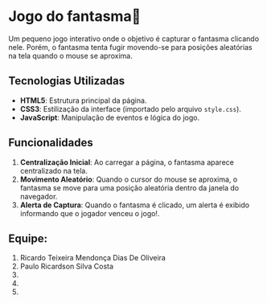 # Jogo do fantasma👻

Um pequeno jogo interativo onde o objetivo é capturar o fantasma clicando nele. Porém, o fantasma tenta fugir movendo-se para posições aleatórias na tela quando o mouse se aproxima.

## Tecnologias Utilizadas

- **HTML5**: Estrutura principal da página.
- **CSS3**: Estilização da interface (importado pelo arquivo `style.css`).
- **JavaScript**: Manipulação de eventos e lógica do jogo.

## Funcionalidades

1. **Centralização Inicial**: Ao carregar a página, o fantasma aparece centralizado na tela.
2. **Movimento Aleatório**: Quando o cursor do mouse se aproxima, o fantasma se move para uma posição aleatória dentro da janela do navegador.
3. **Alerta de Captura**: Quando o fantasma é clicado, um alerta é exibido informando que o jogador venceu o jogo!.

## Equipe:

1. Ricardo Teixeira Mendonça Dias De Oliveira
2. Paulo Ricardson Silva Costa
3. 
4. 
5. 
